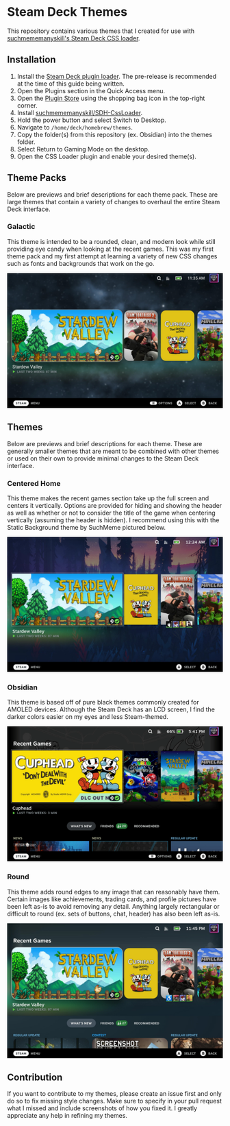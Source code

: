 # Steam Deck Themes

This repository contains various themes that I created for use with [suchmememanyskill's Steam Deck CSS loader](https://github.com/suchmememanyskill/SDH-CssLoader).

## Installation

1. Install the [Steam Deck plugin loader](https://github.com/SteamDeckHomebrew/decky-loader). The pre-release is recommended at the time of this guide being written.
1. Open the Plugins section in the Quick Access menu.
1. Open the [Plugin Store](https://plugins.deckbrew.xyz/) using the shopping bag icon in the top-right corner.
1. Install [suchmememanyskill/SDH-CssLoader](https://github.com/suchmememanyskill/SDH-CssLoader).
1. Hold the power button and select Switch to Desktop.
1. Navigate to `/home/deck/homebrew/themes`.
1. Copy the folder(s) from this repository (ex. Obsidian) into the themes folder.
1. Select Return to Gaming Mode on the desktop.
1. Open the CSS Loader plugin and enable your desired theme(s).

## Theme Packs

Below are previews and brief descriptions for each theme pack. These are large themes that contain a variety of changes to overhaul the entire Steam Deck interface.

### Galactic

This theme is intended to be a rounded, clean, and modern look while still providing eye candy when looking at the recent games. This was my first theme pack and my
first attempt at learning a variety of new CSS changes such as fonts and backgrounds that work on the go.

![Galactic theme pack](./galactic-preview.jpg)

## Themes

Below are previews and brief descriptions for each theme. These are generally smaller themes that are meant to be combined with other themes or used on their own to
provide minimal changes to the Steam Deck interface.

### Centered Home

This theme makes the recent games section take up the full screen and centers it vertically. Options are provided for hiding and showing the header as well as whether
or not to consider the title of the game when centering vertically (assuming the header is hidden). I recommend using this with the Static Background theme by SuchMeme
pictured below.

![Centered Home theme](./centered-home-preview.jpg)

### Obsidian

This theme is based off of pure black themes commonly created for AMOLED devices. Although the Steam Deck has an LCD screen, I find the darker colors easier on my eyes
and less Steam-themed.

![Obsidian theme](./obsidian-preview.png)

### Round

This theme adds round edges to any image that can reasonably have them. Certain images like achievements, trading cards, and profile pictures have been left as-is to
avoid removing any detail. Anything largely rectangular or difficult to round (ex. sets of buttons, chat, header) has also been left as-is.

![Round theme](./round-preview.jpg)

## Contribution

If you want to contribute to my themes, please create an issue first and only do so to fix missing style changes. Make sure to specify in your pull request what I
missed and include screenshots of how you fixed it. I greatly appreciate any help in refining my themes.
